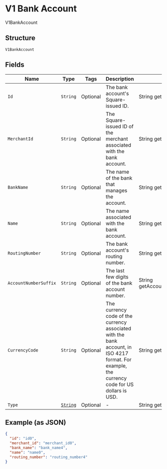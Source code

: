 
# V1 Bank Account

V1BankAccount

## Structure

`V1BankAccount`

## Fields

| Name | Type | Tags | Description | Getter |
|  --- | --- | --- | --- | --- |
| `Id` | `String` | Optional | The bank account's Square-issued ID. | String getId() |
| `MerchantId` | `String` | Optional | The Square-issued ID of the merchant associated with the bank account. | String getMerchantId() |
| `BankName` | `String` | Optional | The name of the bank that manages the account. | String getBankName() |
| `Name` | `String` | Optional | The name associated with the bank account. | String getName() |
| `RoutingNumber` | `String` | Optional | The bank account's routing number. | String getRoutingNumber() |
| `AccountNumberSuffix` | `String` | Optional | The last few digits of the bank account number. | String getAccountNumberSuffix() |
| `CurrencyCode` | `String` | Optional | The currency code of the currency associated with the bank account, in ISO 4217 format. For example, the currency code for US dollars is USD. | String getCurrencyCode() |
| `Type` | [`String`](/doc/models/v1-bank-account-type.md) | Optional | - | String getType() |

## Example (as JSON)

```json
{
  "id": "id0",
  "merchant_id": "merchant_id0",
  "bank_name": "bank_name4",
  "name": "name0",
  "routing_number": "routing_number4"
}
```

